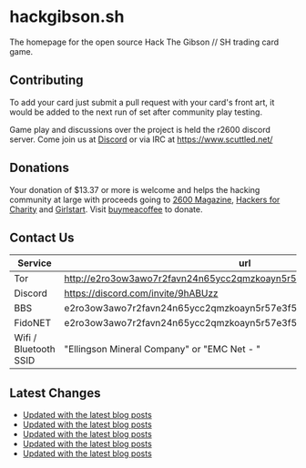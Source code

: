 # hackgibson.sh
The homepage for the open source Hack The Gibson // SH trading card game.


## Contributing

To add your card just submit a pull request with your card's front art, it would be added to the next run of set after community play testing.

Game play and discussions over the project is held the r2600 discord server. Come join us at [Discord](https://discord.com/invite/9hABUzz) or via IRC at https://www.scuttled.net/


## Donations

Your donation of $13.37 or more is welcome and helps the hacking community at large with proceeds going to [2600 Magazine](https://2600.com/), [Hackers for Charity](https://hackersforcharity.org) and [Girlstart](https://girlstart.org).  Visit [buymeacoffee](https://www.buymeacoffee.com/hackgibson.sh) to donate.


## Contact Us

Service | url
-|-
Tor | http://e2ro3ow3awo7r2favn24n65ycc2qmzkoayn5r57e3f56nvjwdcgg32ad.onion
Discord | https://discord.com/invite/9hABUzz
BBS | e2ro3ow3awo7r2favn24n65ycc2qmzkoayn5r57e3f56nvjwdcgg32ad.onion:23
FidoNET | e2ro3ow3awo7r2favn24n65ycc2qmzkoayn5r57e3f56nvjwdcgg32ad.onion:24554
Wifi / Bluetooth SSID | "Ellingson Mineral Company" or "EMC Net - <fidonet address>"

## Latest Changes
<!-- BLOG-POST-LIST:START -->
- [Updated with the latest blog posts](https://github.com/DFW2600/hackgibson.sh/commit/a4d716e19960016e8722f62a0851e07e80b4cdc3)
- [Updated with the latest blog posts](https://github.com/DFW2600/hackgibson.sh/commit/e19936399305f690c5d6ae781a34a886d1c690aa)
- [Updated with the latest blog posts](https://github.com/DFW2600/hackgibson.sh/commit/732126d38ac53a44a8ae6cf10b03c02322658f3f)
- [Updated with the latest blog posts](https://github.com/DFW2600/hackgibson.sh/commit/7527b3e12cd57bc60fac0b31809c58c5a71bf6a3)
- [Updated with the latest blog posts](https://github.com/DFW2600/hackgibson.sh/commit/ff74cf493c6c14c3f185f0e7c206ade4c1df52d4)
<!-- BLOG-POST-LIST:END -->
